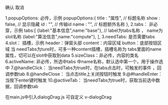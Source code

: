 <popup :popupOptions="popupOptions" :needTabs="false" :TabList="tabs">
        <!-- 主体内容不需要tabs传参 -->
        <template #content>
        </template>
        <template v-slot:compute="{data}" >
            <div>
                {{data}}
            </div>
        </template>
        <div slot="button">
            <el-button size="mini">确认</el-button>
            <el-button size="mini">取消</el-button>
        </div>
</popup>

1.popupOptions: 必传，示例
      popupOptions:{
                title   : "属性", // 标题名称
                show    : false, // 显示隐藏
                id      : "",   // 传输id
                name    : "",   // 标题额外名称
            },
2.tabs： 非必穿，示例
       tabs:[
                {label:"基本信息",name:"base"},  // label为tabs名称 ， name为slot名称
                {label:"算法信息",name:"compute"},
              ],
3.needTabs: 是否需要tabs
4.slot： 插槽，示例
        header：弹窗头部
        content：内容区域
        button：底部按钮区域
        当 needTabs为ture时，可多一种content插槽，插槽名称为 tabs里面的name属性，切可以在slot中获取到data
5.sizeClass：非必传，内容的类名
6.activeName: 非必传，所选中tabs 中name名称，默认选中第一个，用于操作选中
7.@handleClick： 当needTabs为true时，在tabs点击时，可触发的事件 ，回调参数tab
8.@handleClose： 当点击title上关闭按钮时触发
9.@#handleEnter： 当按下enter键时触发
10.@activeTab： 当needTabs为true时，获取当前选中数据，回调参数tab




<!-- 使用说明 -->

在main.js中引入dialogDrag.js 可自定义 v-dialogDrag